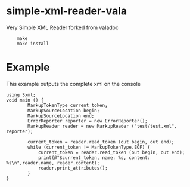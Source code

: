 simple-xml-reader-vala
======================

Very Simple XML Reader forked from valadoc

        make
        make install

Example
=======

This example outputs the complete xml on the console

```vala
using Sxml;
void main () {
        MarkupTokenType current_token;
        MarkupSourceLocation begin;
        MarkupSourceLocation end;
        ErrorReporter reporter = new ErrorReporter();
        MarkupReader reader = new MarkupReader ("test/test.xml", reporter);
        
        current_token = reader.read_token (out begin, out end);
        while (current_token != MarkupTokenType.EOF) {
        	current_token = reader.read_token (out begin, out end);
        	print(@"$current_token, name: %s, content: %s\n",reader.name, reader.content);
        	reader.print_attributes();
        }
}
```